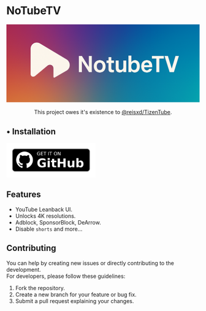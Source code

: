 # NoTubeTV
<p align="center">
  <img src='assets/NoTubeTV_banner.png' alt="NoTubeTV_banner_image">
</p>

<div align="center">This project owes it's existence to <a href="https://github.com/reisxd/TizenTube">@reisxd/TizenTube</a>. </div>


## • Installation

[<img src='assets/get-it-on-github.png' alt='Get it on GitHub' height = "90">](https://github.com/ycngmn/NoTubeTV/releases/latest)

## Features

* YouTube Leanback UI.
* Unlocks 4K resolutions.
* Adblock, SponsorBlock, DeArrow.
* Disable `shorts` and more...

## Contributing

You can help by creating new issues or directly contributing to the development.<br>
For developers, please follow these guidelines:
1.  Fork the repository.
2.  Create a new branch for your feature or bug fix.
3.  Submit a pull request explaining your changes.
